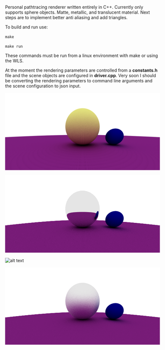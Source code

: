 Personal pathtracing renderer written entirely in C++. Currently only supports sphere objects. Matte, metallic, and translucent material. Next steps are to implement better anti aliasing and add triangles. 


To build and run use:

`make`

`make run`

These commands must be run from a linux environment with make or using the WLS.

At the moment the rendering parameters are controlled from a **constants.h** file and the scene objects are configured in **driver.cpp**. 
Very soon I should be converting the rendering parameters to command line arguments and the scene configuration to json input.

![alt text](output/medium_quality_color.bmp?raw=true)

![alt text](output/reflection_no_fuzz.bmp?raw=true)

![alt text](output/firstColor.bmp?raw=true)


![alt text](output/blur_1.bmp?raw=true)

